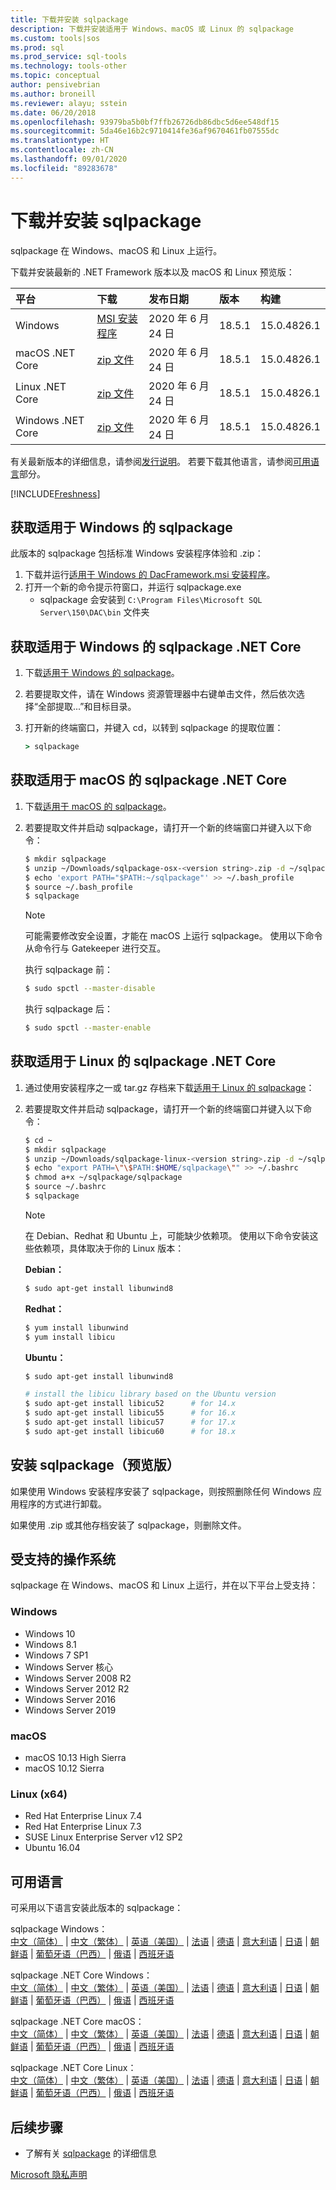 ```yaml
---
title: 下载并安装 sqlpackage
description: 下载并安装适用于 Windows、macOS 或 Linux 的 sqlpackage
ms.custom: tools|sos
ms.prod: sql
ms.prod_service: sql-tools
ms.technology: tools-other
ms.topic: conceptual
author: pensivebrian
ms.author: broneill
ms.reviewer: alayu; sstein
ms.date: 06/20/2018
ms.openlocfilehash: 93979ba5b0bf7ffb26726db86dbc5d6ee548df15
ms.sourcegitcommit: 5da46e16b2c9710414fe36af9670461fb07555dc
ms.translationtype: HT
ms.contentlocale: zh-CN
ms.lasthandoff: 09/01/2020
ms.locfileid: "89283678"
---
```

# <a name="download-and-install-sqlpackage"></a>下载并安装 sqlpackage

sqlpackage 在 Windows、macOS 和 Linux 上运行。

下载并安装最新的 .NET Framework 版本以及 macOS 和 Linux 预览版：

|平台|下载|发布日期|版本|构建
|:---|:---|:---|:---|:---|
|Windows|[MSI 安装程序](https://go.microsoft.com/fwlink/?linkid=2134206)|2020 年 6 月 24 日|18.5.1|15.0.4826.1|
|macOS .NET Core |[zip 文件](https://go.microsoft.com/fwlink/?linkid=2134312)|2020 年 6 月 24 日| 18.5.1|15.0.4826.1|
|Linux .NET Core |[zip 文件](https://go.microsoft.com/fwlink/?linkid=2134311)|2020 年 6 月 24 日| 18.5.1|15.0.4826.1|
|Windows .NET Core |[zip 文件](https://go.microsoft.com/fwlink/?linkid=2134310)|2020 年 6 月 24 日| 18.5.1|15.0.4826.1|

有关最新版本的详细信息，请参阅[发行说明](release-notes-sqlpackage.md)。 若要下载其他语言，请参阅[可用语言](#available-languages)部分。

[!INCLUDE[Freshness](../includes/paragraph-content/fresh-note-steps-feedback.md)]

## <a name="get-sqlpackage-for-windows"></a>获取适用于 Windows 的 sqlpackage

此版本的 sqlpackage 包括标准 Windows 安装程序体验和 .zip： 

1. 下载并运行[适用于 Windows 的 DacFramework.msi 安装程序](https://go.microsoft.com/fwlink/?linkid=2134206)。
2. 打开一个新的命令提示符窗口，并运行 sqlpackage.exe
    - sqlpackage 会安装到 ```C:\Program Files\Microsoft SQL Server\150\DAC\bin``` 文件夹

## <a name="get-sqlpackage-net-core-for-windows"></a>获取适用于 Windows 的 sqlpackage .NET Core

1. 下载[适用于 Windows 的 sqlpackage](https://go.microsoft.com/fwlink/?linkid=2134310)。
2. 若要提取文件，请在 Windows 资源管理器中右键单击文件，然后依次选择“全部提取...”和目标目录。
3. 打开新的终端窗口，并键入 cd，以转到 sqlpackage 的提取位置：

   ```cmd
   > sqlpackage
   ```

## <a name="get-sqlpackage-net-core-for-macos"></a>获取适用于 macOS 的 sqlpackage .NET Core

1. 下载[适用于 macOS 的 sqlpackage](https://go.microsoft.com/fwlink/?linkid=2134312)。
2. 若要提取文件并启动 sqlpackage，请打开一个新的终端窗口并键入以下命令：

   ```bash
   $ mkdir sqlpackage
   $ unzip ~/Downloads/sqlpackage-osx-<version string>.zip -d ~/sqlpackage 
   $ echo 'export PATH="$PATH:~/sqlpackage"' >> ~/.bash_profile
   $ source ~/.bash_profile
   $ sqlpackage
   ```

   > [!NOTE]
   > 可能需要修改安全设置，才能在 macOS 上运行 sqlpackage。 使用以下命令从命令行与 Gatekeeper 进行交互。

   执行 sqlpackage 前：
   ```bash
   $ sudo spctl --master-disable
   ```

   执行 sqlpackage 后：
   ```bash
   $ sudo spctl --master-enable
   ```

## <a name="get-sqlpackage-net-core-for-linux"></a>获取适用于 Linux 的 sqlpackage .NET Core

1. 通过使用安装程序之一或 tar.gz 存档来下载[适用于 Linux 的 sqlpackage](https://go.microsoft.com/fwlink/?linkid=2134311)：
2. 若要提取文件并启动 sqlpackage，请打开一个新的终端窗口并键入以下命令：

   ```bash
   $ cd ~
   $ mkdir sqlpackage
   $ unzip ~/Downloads/sqlpackage-linux-<version string>.zip -d ~/sqlpackage 
   $ echo "export PATH=\"\$PATH:$HOME/sqlpackage\"" >> ~/.bashrc
   $ chmod a+x ~/sqlpackage/sqlpackage
   $ source ~/.bashrc
   $ sqlpackage
   ```

   > [!NOTE]
   > 在 Debian、Redhat 和 Ubuntu 上，可能缺少依赖项。 使用以下命令安装这些依赖项，具体取决于你的 Linux 版本：

   **Debian：**

   ```bash
   $ sudo apt-get install libunwind8
   ```

   **Redhat：**

   ```bash
   $ yum install libunwind
   $ yum install libicu
   ```

   **Ubuntu：**

   ```bash
   $ sudo apt-get install libunwind8

   # install the libicu library based on the Ubuntu version
   $ sudo apt-get install libicu52      # for 14.x
   $ sudo apt-get install libicu55      # for 16.x
   $ sudo apt-get install libicu57      # for 17.x
   $ sudo apt-get install libicu60      # for 18.x
   ```

## <a name="uninstall-sqlpackage-preview"></a>安装 sqlpackage（预览版）

如果使用 Windows 安装程序安装了 sqlpackage，则按照删除任何 Windows 应用程序的方式进行卸载。

如果使用 .zip 或其他存档安装了 sqlpackage，则删除文件。

## <a name="supported-operating-systems"></a>受支持的操作系统

sqlpackage 在 Windows、macOS 和 Linux 上运行，并在以下平台上受支持：

### <a name="windows"></a>Windows

- Windows 10
- Windows 8.1
- Windows 7 SP1
- Windows Server 核心
- Windows Server 2008 R2
- Windows Server 2012 R2
- Windows Server 2016
- Windows Server 2019

### <a name="macos"></a>macOS

- macOS 10.13 High Sierra
- macOS 10.12 Sierra

### <a name="linux-x64"></a>Linux (x64)

- Red Hat Enterprise Linux 7.4
- Red Hat Enterprise Linux 7.3
- SUSE Linux Enterprise Server v12 SP2
- Ubuntu 16.04

## <a name="available-languages"></a>可用语言

可采用以下语言安装此版本的 sqlpackage：

sqlpackage Windows：  
[中文（简体）](https://go.microsoft.com/fwlink/?linkid=2134206&clcid=0x804) | [中文（繁体）](https://go.microsoft.com/fwlink/?linkid=2134206&clcid=0x404) | [英语（美国）](https://go.microsoft.com/fwlink/?linkid=2134206&clcid=0x409) | [法语](https://go.microsoft.com/fwlink/?linkid=2134206&clcid=0x40c) | [德语](https://go.microsoft.com/fwlink/?linkid=2134206&clcid=0x407) | [意大利语](https://go.microsoft.com/fwlink/?linkid=2134206&clcid=0x410) | [日语](https://go.microsoft.com/fwlink/?linkid=2134206&clcid=0x411) | [朝鲜语](https://go.microsoft.com/fwlink/?linkid=2134206&clcid=0x412) | [葡萄牙语（巴西）](https://go.microsoft.com/fwlink/?linkid=2134206&clcid=0x416) | [俄语](https://go.microsoft.com/fwlink/?linkid=2134206&clcid=0x419) | [西班牙语](https://go.microsoft.com/fwlink/?linkid=2134206&clcid=0x40a)

sqlpackage .NET Core Windows：  
[中文（简体）](https://go.microsoft.com/fwlink/?linkid=2134310&clcid=0x804) | [中文（繁体）](https://go.microsoft.com/fwlink/?linkid=2134310&clcid=0x404) | [英语（美国）](https://go.microsoft.com/fwlink/?linkid=2134310&clcid=0x409) | [法语](https://go.microsoft.com/fwlink/?linkid=2134310&clcid=0x40c) | [德语](https://go.microsoft.com/fwlink/?linkid=2134310&clcid=0x407) | [意大利语](https://go.microsoft.com/fwlink/?linkid=2134310&clcid=0x410) | [日语](https://go.microsoft.com/fwlink/?linkid=2134310&clcid=0x411) | [朝鲜语](https://go.microsoft.com/fwlink/?linkid=2134310&clcid=0x412) | [葡萄牙语（巴西）](https://go.microsoft.com/fwlink/?linkid=2134310&clcid=0x416) | [俄语](https://go.microsoft.com/fwlink/?linkid=2134310&clcid=0x419) | [西班牙语](https://go.microsoft.com/fwlink/?linkid=2134310&clcid=0x40a)

sqlpackage .NET Core macOS：  
[中文（简体）](https://go.microsoft.com/fwlink/?linkid=2134312&clcid=0x804) | [中文（繁体）](https://go.microsoft.com/fwlink/?linkid=2134312&clcid=0x404) | [英语（美国）](https://go.microsoft.com/fwlink/?linkid=2134312&clcid=0x409) | [法语](https://go.microsoft.com/fwlink/?linkid=2134312&clcid=0x40c) | [德语](https://go.microsoft.com/fwlink/?linkid=2134312&clcid=0x407) | [意大利语](https://go.microsoft.com/fwlink/?linkid=2134312&clcid=0x410) | [日语](https://go.microsoft.com/fwlink/?linkid=2134312&clcid=0x411) | [朝鲜语](https://go.microsoft.com/fwlink/?linkid=2134312&clcid=0x412) | [葡萄牙语（巴西）](https://go.microsoft.com/fwlink/?linkid=2134312&clcid=0x416) | [俄语](https://go.microsoft.com/fwlink/?linkid=2134312&clcid=0x419) | [西班牙语](https://go.microsoft.com/fwlink/?linkid=2134312&clcid=0x40a)

sqlpackage .NET Core Linux：  
[中文（简体）](https://go.microsoft.com/fwlink/?linkid=2134311&clcid=0x804) | [中文（繁体）](https://go.microsoft.com/fwlink/?linkid=2134311&clcid=0x404) | [英语（美国）](https://go.microsoft.com/fwlink/?linkid=2134311&clcid=0x409) | [法语](https://go.microsoft.com/fwlink/?linkid=2134311&clcid=0x40c) | [德语](https://go.microsoft.com/fwlink/?linkid=2134311&clcid=0x407) | [意大利语](https://go.microsoft.com/fwlink/?linkid=2134311&clcid=0x410) | [日语](https://go.microsoft.com/fwlink/?linkid=2134311&clcid=0x411) | [朝鲜语](https://go.microsoft.com/fwlink/?linkid=2134311&clcid=0x412) | [葡萄牙语（巴西）](https://go.microsoft.com/fwlink/?linkid=2134311&clcid=0x416) | [俄语](https://go.microsoft.com/fwlink/?linkid=2134311&clcid=0x419) | [西班牙语](https://go.microsoft.com/fwlink/?linkid=2134311&clcid=0x40a)

## <a name="next-steps"></a>后续步骤

- 了解有关 [sqlpackage](sqlpackage.md) 的详细信息

[Microsoft 隐私声明](https://go.microsoft.com/fwlink/?LinkId=521839)
